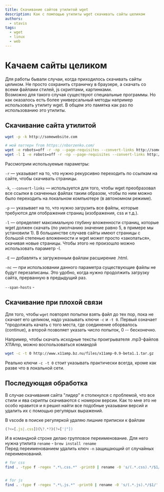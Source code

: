 ```yaml
---
title: Скачивание сайтов утилитой wget
description: Как с помпощью утилиты wget скачивать сайты целиком
authors:
  - stavis
tags:
  - wget
  - linux
  - web
---
```

# Качаем сайты целиком
Для работы бывали случаи, когда приходилось скачивать сайты целиком. Не просто сохранить страничку в браузере, а скачать со всеми файлами стилей, js скриптами, картинками.  
Возможно для такого случая существуют специальные программы. Но как оказалось есть более универсальный методы например использовать утилиту wget. В общем это памятка как раз по использованию это утилиты.
<!--truncate-->
## Скачивание сайта утилитой

```bash
wget -p -k http://somewebsite.com

# мой паттерн from https://nborzenko.com/
wget -e robots=off -r -np --page-requisites --convert-links http://somewebsite.com
wget -l 1 -e robots=off -r -np --page-requisites --convert-links http://somewebsite.com
```

Рассмотрим используемые параметры:

`-r` — указывает на то, что нужно рекурсивно переходить по ссылкам на сайте, чтобы скачивать страницы.

`-k`, `--convert-links` — используется для того, чтобы wget преобразовал все ссылки в скаченных файлах таким образом, чтобы по ним можно было переходить на локальном компьютере (в автономном режиме).

`-p` — указывает на то, что нужно загрузить все файлы, которые требуются для отображения страниц (изображения, css и т.д.).

`-l` — определяет максимальную глубину вложенности страниц, которые wget должен скачать (по умолчанию значение равно 5, в примере мы установили 1). В большинстве случаев сайты имеют страницы с большой степенью вложенности и wget может просто «закопаться», скачивая новые страницы. Чтобы этого не произошло можно использовать параметр -l.

`-E` — добавлять к загруженным файлам расширение .html.

`-nc` — при использовании данного параметра существующие файлы не будут перезаписаны. Это удобно, когда нужно продолжить загрузку сайта, прерванную в предыдущий раз.

`--span-hosts` - 

## Скачивание при плохой связи

Для того, чтобы `wget` повторял попытки взять файл до тех пор, пока не скачает его целиком, надо указывать ключи `-c` и `-t 0`. 
Первый означает "продолжать качать с того места, где соединение оборвалось (continue), а второй позволяет указать число попыток, 0 -- бесконечно.

Например, чтобы скачать исходные тексты проигрывателя .mp3-файлов X11Amp, можно воспользоваться командой

```bash
wget -c -t 0 http://www.x11amp.bz.nu/files/x11amp-0.9-beta1.1.tar.gz
```

Реально ключи `-c -t 0` стоит указывать практически всегда, кроме как разве что в локальной сети.

## Последующая обработка

В случае скачивания сайта "лидер" я столкнулся с проблемой, что все стили и
ява скрипты скачиваются с номером версии. Как то мне это не особо нравится
и я решил найти все подобные указывани версий и удалить их с помощью регулярых
выражений.

В vscode в поиске регуляркой удаляю лишние приписки к файлам

```js
(?<=[.js|.css])(\?.*?)(?=['|"])
```

И в командной строке делаю групповое переименование. Для него нужна утилита
`rename` - `brew install rename`  
Перед переименованием
удалить ключ `-n` защищающий от случайных переименований.

```bash
# for css
find . -type f -regex ".*\.css.*" -print0 | rename -0 's/(.*.css).*/$1/' -n


# for js
find . -type f -regex ".*\.js.*" -print0 | rename -0 's/(.*.js).*/$1/' -n
```
